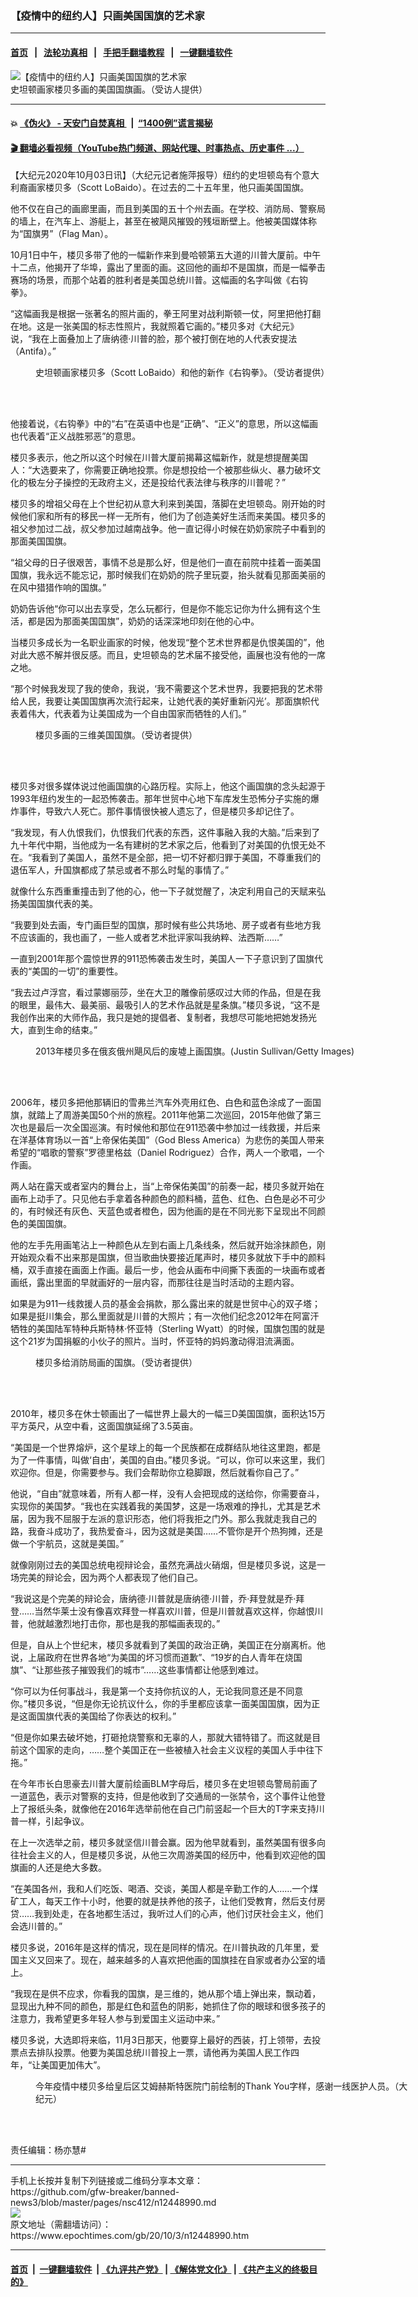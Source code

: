 ### 【疫情中的纽约人】只画美国国旗的艺术家
------------------------

#### [首页](https://github.com/gfw-breaker/banned-news3/blob/master/README.md) &nbsp;&nbsp;|&nbsp;&nbsp; [法轮功真相](https://github.com/begood0513/basic/blob/master/README.md)  &nbsp;&nbsp;|&nbsp;&nbsp; [手把手翻墙教程](https://github.com/gfw-breaker/guides/wiki)  &nbsp;&nbsp;|&nbsp;&nbsp; [一键翻墙软件](https://github.com/gfw-breaker/nogfw/blob/master/README.md)  



<div><img alt="【疫情中的纽约人】只画美国国旗的艺术家" class="attachment-djy_600_400 size-djy_600_400 wp-post-image" src="https://i.epochtimes.com/assets/uploads/2020/10/image-11-1-600x400.png"/>
<div class="caption">
 史坦顿画家楼贝多画的美国国旗画。（受访人提供）
</div></div><hr/>

#### 💥 [《伪火》 - 天安门自焚真相 ](http://158.247.195.190:10000/videos/blog/weihuo.html)&nbsp; |&nbsp; [“1400例”谎言揭秘  ](http://158.247.195.190:10000/videos/blog/jiexi1400.html)

#### [ 🎬  翻墙必看视频（YouTube热门频道、网站代理、时事热点、历史事件 ...）](https://github.com/gfw-breaker/links/blob/master/banned.md)

<div><p>
 【大纪元2020年10月03日讯】（大纪元记者施萍报导）纽约的史坦顿岛有个意大利裔画家楼贝多（Scott LoBaido）。在过去的二十五年里，他只画美国国旗。
</p>
<p class="p1">
 他不仅在自己的画廊里画，而且到美国的五十个州去画。在学校、消防局、警察局的墙上，在汽车上、游艇上，甚至在被飓风摧毁的残垣断壁上。他被美国媒体称为“国旗男”（Flag Man）。
</p>
<p class="p1">
 10月1日中午，楼贝多带了他的一幅新作来到曼哈顿第五大道的川普大厦前。中午十二点，他揭开了华埠，露出了里面的画。这回他的画却不是国旗，而是一幅拳击赛场的场景，而那个站着的胜利者是美国总统川普。这幅画的名字叫做《右钩拳》。
</p>
<p class="p1">
 “这幅画我是根据一张著名的照片画的，拳王阿里对战利斯顿一仗，阿里把他打翻在地。这是一张美国的标志性照片，我就照着它画的。”楼贝多对《大纪元》说，“我在上面叠加上了唐纳德·川普的脸，那个被打倒在地的人代表安提法（Antifa）。”
</p>
<figure class="wp-caption aligncenter" id="attachment_12449007" style="width: 600px">
 <ok href="https://i.epochtimes.com/assets/uploads/2020/10/IMG_8942.jpg">
  <img alt="" class="size-large wp-image-12449007" src="https://i.epochtimes.com/assets/uploads/2020/10/IMG_8942-600x600.jpg"/>
 </ok>
 <br/><figcaption class="wp-caption-text">
  史坦顿画家楼贝多（Scott LoBaido）和他的新作《右钩拳》。（受访者提供）
 </figcaption><br/>
</figure><br/>
<p class="p1">
 他接着说，《右钩拳》中的“右”在英语中也是“正确”、“正义”的意思，所以这幅画也代表着“正义战胜邪恶”的意思。
</p>
<p class="p1">
 楼贝多表示，他之所以这个时候在川普大厦前揭幕这幅新作，就是想提醒美国人：“大选要来了，你需要正确地投票。你是想投给一个被那些纵火、暴力破坏文化的极左分子操控的无政府主义，还是投给代表法律与秩序的川普呢？”
</p>
<p class="p1">
 楼贝多的增祖父母在上个世纪初从意大利来到美国，落脚在史坦顿岛。刚开始的时候他们家和所有的移民一样一无所有，他们为了创造美好生活而来美国。楼贝多的祖父参加过二战，叔父参加过越南战争。他一直记得小时候在奶奶家院子中看到的那面美国国旗。
</p>
<p class="p1">
 “祖父母的日子很艰苦，事情不总是那么好，但是他们一直在前院中挂着一面美国国旗，我永远不能忘记，那时候我们在奶奶的院子里玩耍，抬头就看见那面美丽的在风中猎猎作响的国旗。”
</p>
<p class="p1">
 奶奶告诉他“你可以出去享受，怎么玩都行，但是你不能忘记你为什么拥有这个生活，都是因为那面美国国旗”，奶奶的话深深地印刻在他的心中。
</p>
<p class="p1">
 当楼贝多成长为一名职业画家的时候，他发现“整个艺术世界都是仇恨美国的”，他对此大惑不解并很反感。而且，史坦顿岛的艺术届不接受他，画展也没有他的一席之地。
</p>
<p class="p1">
 “那个时候我发现了我的使命，我说，‘我不需要这个艺术世界，我要把我的艺术带给人民，我要让美国国旗再次流行起来，让她代表的美好重新闪光’。那面旗帜代表着伟大，代表着为让美国成为一个自由国家而牺牲的人们。”
</p>
<figure class="wp-caption aligncenter" id="attachment_12449010" style="width: 600px">
 <ok href="https://i.epochtimes.com/assets/uploads/2020/10/image-10-1.png">
  <img alt="" class="size-large wp-image-12449010" src="https://i.epochtimes.com/assets/uploads/2020/10/image-10-1-600x400.png"/>
 </ok>
 <br/><figcaption class="wp-caption-text">
  楼贝多画的三维美国国旗。（受访者提供）
 </figcaption><br/>
</figure><br/>
<p class="p1">
 楼贝多对很多媒体说过他画国旗的心路历程。实际上，他这个画国旗的念头起源于1993年纽约发生的一起恐怖袭击。那年世贸中心地下车库发生恐怖分子实施的爆炸事件，导致六人死亡。那件事情很快被人遗忘了，但是楼贝多却记住了。
</p>
<p class="p1">
 “我发现，有人仇恨我们，仇恨我们代表的东西，这件事融入我的大脑。”后来到了九十年代中期，当他成为一名有建树的艺术家之后，他看到了对美国的仇恨无处不在。“我看到了美国人，虽然不是全部，把一切不好都归罪于美国，不尊重我们的退伍军人，升国旗都成了禁忌或者不那么时髦的事情了。”
</p>
<p class="p1">
 就像什么东西重重撞击到了他的心，他一下子就觉醒了，决定利用自己的天赋来弘扬美国国旗代表的美。
</p>
<p class="p1">
 “我要到处去画，专门画巨型的国旗，那时候有些公共场地、房子或者有些地方我不应该画的，我也画了，一些人或者艺术批评家叫我纳粹、法西斯……”
</p>
<p class="p1">
 一直到2001年那个震惊世界的911恐怖袭击发生时，美国人一下子意识到了国旗代表的“美国的一切”的重要性。
</p>
<p class="p1">
 “我去过卢浮宫，看过蒙娜丽莎，坐在大卫的雕像前感叹过大师的作品，但是在我的眼里，最伟大、最美丽、最吸引人的艺术作品就是星条旗。”楼贝多说，“这不是我创作出来的大师作品，我只是她的提倡者、复制者，我想尽可能地把她发扬光大，直到生命的结束。”
</p>
<figure class="wp-caption aligncenter" id="attachment_12449013" style="width: 600px">
 <ok href="https://i.epochtimes.com/assets/uploads/2020/10/GettyImages-169828661.jpg">
  <img alt="" class="size-large wp-image-12449013" src="https://i.epochtimes.com/assets/uploads/2020/10/GettyImages-169828661-600x394.jpg"/>
 </ok>
 <br/><figcaption class="wp-caption-text">
  2013年楼贝多在俄亥俄州飓风后的废墟上画国旗。(Justin Sullivan/Getty Images)
 </figcaption><br/>
</figure><br/>
<p class="p1">
 2006年，楼贝多把他那辆旧的雪弗兰汽车外壳用红色、白色和蓝色涂成了一面国旗，就踏上了周游美国50个州的旅程。2011年他第二次巡回，2015年他做了第三次也是最后一次全国巡演。有时候他和那位在911恐袭中参加过一线救援，并后来在洋基体育场以一首“上帝保佑美国”（God Bless America）为悲伤的美国人带来希望的“唱歌的警察”罗德里格兹（Daniel Rodriguez）合作，两人一个歌唱，一个作画。
</p>
<p class="p1">
 两人站在露天或者室内的舞台上，当“上帝保佑美国”的前奏一起，楼贝多就开始在画布上动手了。只见他右手拿着各种颜色的颜料桶，蓝色、红色、白色是必不可少的，有时候还有灰色、天蓝色或者橙色，因为他画的是在不同光影下呈现出不同颜色的美国国旗。
</p>
<p class="p1">
 他的左手先用画笔沾上一种颜色从左到右画上几条线条，然后就开始涂抹颜色，刚开始观众看不出来那是国旗，但当歌曲快要接近尾声时，楼贝多就放下手中的颜料桶，双手直接在画面上作画。最后一步，他会从画布中间撕下表面的一块画布或者画纸，露出里面的早就画好的一层内容，而那往往是当时活动的主题内容。
</p>
<p class="p1">
 如果是为911一线救援人员的基金会捐款，那么露出来的就是世贸中心的双子塔；如果是挺川集会，那么里面就是川普的大照片；有一次他们纪念2012年在阿富汗牺牲的美国陆军特种兵斯特林·怀亚特（Sterling Wyatt）的时候，国旗包围的就是这个21岁为国捐躯的小伙子的照片。当时，怀亚特的妈妈激动得泪流满面。
</p>
<figure class="wp-caption aligncenter" id="attachment_12449016" style="width: 600px">
 <ok href="https://i.epochtimes.com/assets/uploads/2020/10/image-1-1.png">
  <img alt="" class="size-large wp-image-12449016" src="https://i.epochtimes.com/assets/uploads/2020/10/image-1-1-600x400.png"/>
 </ok>
 <br/><figcaption class="wp-caption-text">
  楼贝多给消防局画的国旗。（受访者提供）
 </figcaption><br/>
</figure><br/>
<p class="p1">
 2010年，楼贝多在休士顿画出了一幅世界上最大的一幅三D美国国旗，面积达15万平方英尺，从空中看，这面国旗延绵了3.5英亩。
</p>
<p class="p1">
 “美国是一个世界熔炉，这个星球上的每一个民族都在成群结队地往这里跑，都是为了一件事情，叫做‘自由’，美国的自由。”楼贝多说。“可以，你可以来这里，我们欢迎你。但是，你需要参与。我们会帮助你立稳脚跟，然后就看你自己了。”
</p>
<p class="p1">
 他说，“自由”就意味着，所有人都一样，没有人会把现成的送给你，你需要奋斗，实现你的美国梦。“我也在实践着我的美国梦，这是一场艰难的挣扎，尤其是艺术届，因为我不屈服于左派的意识形态，他们将我拒之门外。那么我就走我自己的路，我奋斗成功了，我热爱奋斗，因为这就是美国……不管你是开个热狗摊，还是做一个宇航员，这就是美国。”
</p>
<p class="p1">
 就像刚刚过去的美国总统电视辩论会，虽然充满战火硝烟，但是楼贝多说，这是一场完美的辩论会，因为两个人都表现了他们自己。
</p>
<p class="p1">
 “我说这是个完美的辩论会，唐纳德·川普就是唐纳德·川普，乔·拜登就是乔·拜登……当然华莱士没有像喜欢拜登一样喜欢川普，但是川普就喜欢这样，你越恨川普，他就越激烈地打击你，那也是我的那幅画表现的。”
</p>
<p class="p1">
 但是，自从上个世纪末，楼贝多就看到了美国的政治正确，美国正在分崩离析。他说，上届政府在世界各地“为美国的坏习惯而道歉”、“19岁的白人青年在烧国旗”、“让那些孩子摧毁我们的城市”……这些事情都让他感到难过。
</p>
<p class="p1">
 “你可以为任何事战斗，我是第一个支持你抗议的人，无论我同意还是不同意你。”楼贝多说，“但是你无论抗议什么，你的手里都应该拿一面美国国旗，因为正是这面国旗代表的美国给了你表达的权利。”
</p>
<p class="p1">
 “但是你如果去破坏她，打砸抢烧警察和无辜的人，那就大错特错了。而这就是目前这个国家的走向，……整个美国正在一些被植入社会主义议程的美国人手中往下拖。”
</p>
<p class="p1">
 在今年市长白思豪去川普大厦前绘画BLM字母后，楼贝多在史坦顿岛警局前画了一道蓝色，表示对警察的支持，但是他收到了交通局的一张禁令，这个事件让他登上了报纸头条，就像他在2016年选举前他在自己门前竖起一个巨大的T字来支持川普一样，引起争议。
</p>
<p class="p1">
 在上一次选举之前，楼贝多就坚信川普会赢。因为他早就看到，虽然美国有很多向往社会主义的人，但是楼贝多说，从他三次周游美国的经历中，他看到欢迎他的国旗画的人还是绝大多数。
</p>
<p class="p1">
 “在美国各州，我和人们吃饭、喝酒、交谈，美国人都是辛勤工作的人……一个煤矿工人，每天工作十小时，他要的就是扶养他的孩子，让他们受教育，然后支付房贷……我到处走，在各地都生活过，我听过人们的心声，他们讨厌社会主义，他们会选川普的。”
</p>
<p class="p1">
 楼贝多说，2016年是这样的情况，现在是同样的情况。在川普执政的几年里，爱国主义又回来了。现在，越来越多的人喜欢把他画的国旗挂在自家或者办公室的墙上。
</p>
<p class="p1">
 “我现在是供不应求，你看我的国旗，是三维的，她从那个墙上弹出来，飘动着，显现出九种不同的颜色，那是红色和蓝色的阴影，她抓住了你的眼球和很多孩子的注意力，我希望更多年轻人参与到爱国主义运动中来。”
</p>
<p class="p1">
 楼贝多说，大选即将来临，11月3日那天，他要穿上最好的西装，打上领带，去投票点去排队投票。他要为美国总统川普投上一票，请他再为美国人民工作四年，“让美国更加伟大”。
</p>
<figure class="wp-caption aligncenter" id="attachment_12449038" style="width: 600px">
 <ok href="https://i.epochtimes.com/assets/uploads/2020/10/P11-600x400.jpg">
  <img alt="" class="size-large wp-image-12449038" src="https://i.epochtimes.com/assets/uploads/2020/10/P11-600x400-600x400.jpg"/>
 </ok>
 <br/><figcaption class="wp-caption-text">
  今年疫情中楼贝多给皇后区艾姆赫斯特医院门前绘制的Thank You字样，感谢一线医护人员。（大纪元）
 </figcaption><br/>
</figure><br/>
<p>
 责任编辑：杨亦慧#
</p>
</div>
<hr/>
手机上长按并复制下列链接或二维码分享本文章：<br/>
https://github.com/gfw-breaker/banned-news3/blob/master/pages/nsc412/n12448990.md <br/>
<a href='https://github.com/gfw-breaker/banned-news3/blob/master/pages/nsc412/n12448990.md'><img src='https://github.com/gfw-breaker/banned-news3/blob/master/pages/nsc412/n12448990.md.png'/></a> <br/>
原文地址（需翻墙访问）：https://www.epochtimes.com/gb/20/10/3/n12448990.htm


------------------------
#### [首页](https://github.com/gfw-breaker/banned-news3/blob/master/README.md) &nbsp;|&nbsp; [一键翻墙软件](https://github.com/gfw-breaker/nogfw/blob/master/README.md) &nbsp;| [《九评共产党》](https://github.com/gfw-breaker/9ping.md/blob/master/README.md#九评之一评共产党是什么) | [《解体党文化》](https://github.com/gfw-breaker/jtdwh.md/blob/master/README.md) | [《共产主义的终极目的》](https://github.com/gfw-breaker/gczydzjmd.md/blob/master/README.md)


<img src='http://gfw-breaker.win/banned-news3/pages/nsc412/n12448990.md' width='0px' height='0px'/>